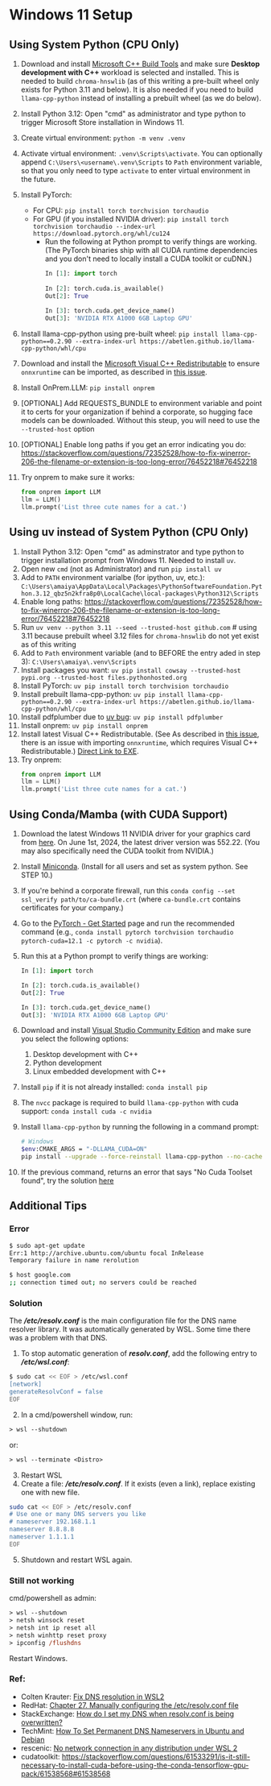 # Windows 11 Setup

## Using System Python (CPU Only)
1. Download and install [Microsoft C++ Build Tools](https://visualstudio.microsoft.com/visual-cpp-build-tools/) and make sure **Desktop development with C++** workload is selected and installed. This is needed to build `chroma-hnswlib` (as of this writing a pre-built wheel only exists for Python 3.11 and below). It is also needed if you need to build `llama-cpp-python` instead of installing a prebuilt wheel (as we do below).
2. Install Python 3.12:  Open "cmd" as administrator and type python to trigger Microsoft Store installation in Windows 11.
3. Create virtual environment: `python -m venv .venv`
4. Activate virtual environment: `.venv\Scripts\activate`. You can optionally append `C:\Users\<username\.venv\Scripts` to `Path` environment variable, so that you only need to type `activate` to enter virtual environment in the future.
5. Install PyTorch:
   - For CPU: `pip install torch torchvision torchaudio`
   - For GPU (if you installed NVIDIA driver): `pip install torch torchvision torchaudio --index-url https://download.pytorch.org/whl/cu124`
     - Run the following at Python prompt to verify things are working. (The PyTorch binaries ship with all CUDA runtime dependencies and you don't need to locally install a CUDA toolkit or cuDNN.)
	   ```python
	   In [1]: import torch
	
	   In [2]: torch.cuda.is_available()
	   Out[2]: True
	
	   In [3]: torch.cuda.get_device_name()
	   Out[3]: 'NVIDIA RTX A1000 6GB Laptop GPU'
	   ```
7. Install llama-cpp-python using pre-built wheel: `pip install llama-cpp-python==0.2.90 --extra-index-url https://abetlen.github.io/llama-cpp-python/whl/cpu`
8. Download and install the [Microsoft Visual C++ Redistributable](https://aka.ms/vs/17/release/vc_redist.x64.exe) to ensure `onnxruntime` can be imported, as described in [this issue](https://github.com/AUTOMATIC1111/stable-diffusion-webui/discussions/16342#discussioncomment-10279473).

10. Install OnPrem.LLM: `pip install onprem `
11. [OPTIONAL] Add REQUESTS_BUNDLE to environment variable and point it to certs for your organization if behind a corporate, so hugging face models can be downloaded. Without this steup, you will need to use the `--trusted-host` option
12. [OPTIONAL] Enable long paths if you get an error indicating you do:  https://stackoverflow.com/questions/72352528/how-to-fix-winerror-206-the-filename-or-extension-is-too-long-error/76452218#76452218
13. Try onprem to make sure it works:
     ```python
     from onprem import LLM
     llm = LLM()
     llm.prompt('List three cute names for a cat.')
     ```

## Using uv instead of System Python (CPU Only)
1. Install Python 3.12:  Open "cmd" as adminstrator and type python to trigger installation prompt from Windows 11. Needed to install `uv`.
2. Open new `cmd` (not as Administrator) and run `pip install uv`
3. Add to `PATH` environment varialbe (for ipython, uv, etc.):  `C:\Users\amaiya\AppData\Local\Packages\PythonSoftwareFoundation.Python.3.12_qbz5n2kfra8p0\LocalCache\local-packages\Python312\Scripts`
4. Enable long paths:  https://stackoverflow.com/questions/72352528/how-to-fix-winerror-206-the-filename-or-extension-is-too-long-error/76452218#76452218
5. Run `uv venv --python 3.11 --seed --trusted-host github.com` # using 3.11 because prebuilt wheel 3.12 files for `chroma-hnswlib` do not yet exist as of this writing
6. Add to `Path` environment variable (and to BEFORE the entry aded in step 3): `C:\Users\amaiya\.venv\Scripts`
7. Install packages you want: `uv pip install cowsay --trusted-host pypi.org --trusted-host files.pythonhosted.org`
8. Install PyTorch: `uv pip install torch torchvision torchaudio`
9. Install prebuilt llama-cpp-python: `uv pip install llama-cpp-python==0.2.90 --extra-index-url https://abetlen.github.io/llama-cpp-python/whl/cpu`
10. Install pdfplumber due to [uv bug](https://github.com/Unstructured-IO/unstructured-inference/issues/368): `uv pip install pdfplumber`
11. Install onprem: `uv pip install onprem`
12. Install latest Visual C++ Redistributable. (See As described in [this issue](https://github.com/AUTOMATIC1111/stable-diffusion-webui/discussions/16342#discussioncomment-10279473), there is an issue with importing `onnxruntime`, which requires Visual C++ Redistributable.)  [Direct Link to EXE](https://aka.ms/vs/17/release/vc_redist.x64.exe).
13. Try onprem:
     ```python
     from onprem import LLM
     llm = LLM()
     llm.prompt('List three cute names for a cat.')
     ```





## Using Conda/Mamba (with CUDA Support)

1. Download the latest Windows 11 NVIDIA driver for your graphics card from [here](https://www.nvidia.com/Download/index.aspx). On June 1st, 2024, the latest driver version was 552.22. (You may also specifically need the CUDA toolkit from NVIDIA.)
2. Install [Miniconda](https://docs.anaconda.com/free/miniconda/). (Install for all users and set as system python. See STEP 10.)
3. If you're behind a corporate firewall, run this `conda config --set ssl_verify path/to/ca-bundle.crt` (where `ca-bundle.crt` contains certificates for your company.)
4. Go to the [PyTorch - Get Started](https://pytorch.org/get-started/locally/) page and run the recommended command (e.g., `conda install pytorch torchvision torchaudio pytorch-cuda=12.1 -c pytorch -c nvidia`).
5. Run this at a Python prompt to verify things are working:
   ```python
   In [1]: import torch

   In [2]: torch.cuda.is_available()
   Out[2]: True

   In [3]: torch.cuda.get_device_name()
   Out[3]: 'NVIDIA RTX A1000 6GB Laptop GPU'
   ```
6. Download and install [Visual Studio Community Edition](https://visualstudio.microsoft.com/vs/community/) and make sure you select the following options:
    1. Desktop development with C++
	2. Python development
	3. Linux embedded development with C++

7. Install `pip` if it is not already installed: `conda install pip`
8. The `nvcc` package is required to build `llama-cpp-python` with cuda support: `conda install cuda -c nvidia`
9. Install `llama-cpp-python` by running the following in a command prompt:
    ```sh
	# Windows
	$env:CMAKE_ARGS = "-DLLAMA_CUDA=ON"
	pip install --upgrade --force-reinstall llama-cpp-python --no-cache-dir
	```
10. If the previous command, returns an error that says "No Cuda Toolset found", try the solution [here](https://github.com/NVlabs/tiny-cuda-nn/issues/164#issuecomment-1280749170)


## Additional Tips

### Error

```sh
$ sudo apt-get update
Err:1 http://archive.ubuntu.com/ubuntu focal InRelease
Temporary failure in name rerolution

$ host google.com
;; connection timed out; no servers could be reached
```

### Solution
The ***/etc/resolv.conf*** is the main configuration file for the DNS name resolver library. It was automatically generated by WSL. Some time there was a problem with that DNS.

1. To stop automatic generation of ***resolv.conf***, add the following entry to ***/etc/wsl.conf***:

```sh
$ sudo cat << EOF > /etc/wsl.conf
[network]
generateResolvConf = false
EOF
```

2. In a cmd/powershell window, run:
```ps
> wsl --shutdown
```
or:
```ps
> wsl --terminate <Distro>
```

3. Restart WSL
4. Create a file: ***/etc/resolv.conf***. If it exists (even a link), replace existing one with new file.

```sh
sudo cat << EOF > /etc/resolv.conf
# Use one or many DNS servers you like
# nameserver 192.168.1.1
nameserver 8.8.8.8
nameserver 1.1.1.1
EOF
```

5. Shutdown and restart WSL again.

### Still not working
cmd/powershell as admin:

```ps
> wsl --shutdown
> netsh winsock reset
> netsh int ip reset all
> netsh winhttp reset proxy
> ipconfig /flushdns
```

Restart Windows.

### Ref:
- Colten Krauter: [Fix DNS resolution in WSL2](https://gist.github.com/coltenkrauter/608cfe02319ce60facd76373249b8ca6)
- RedHat: [Chapter 27. Manually configuring the /etc/resolv.conf file](https://access.redhat.com/documentation/en-us/red_hat_enterprise_linux/8/html/configuring_and_managing_networking/manually-configuring-the-etc-resolv-conf-file_configuring-and-managing-networking)
- StackExchange: [How do I set my DNS when resolv.conf is being overwritten?](https://unix.stackexchange.com/questions/128220/how-do-i-set-my-dns-when-resolv-conf-is-being-overwritten)
- TechMint: [How To Set Permanent DNS Nameservers in Ubuntu and Debian](https://www.tecmint.com/set-permanent-dns-nameservers-in-ubuntu-debian/)
- rescenic: [No network connection in any distribution under WSL 2](https://github.com/microsoft/WSL/issues/5336#issuecomment-653881695)
- cudatoolkit: https://stackoverflow.com/questions/61533291/is-it-still-necessary-to-install-cuda-before-using-the-conda-tensorflow-gpu-pack/61538568#61538568



